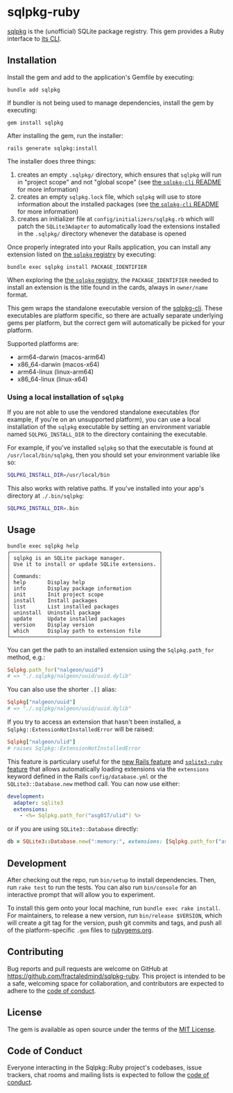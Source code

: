 # sqlpkg-ruby

[sqlpkg](https://sqlpkg.org/) is the (unofficial) SQLite package registry. This gem provides a Ruby interface to [its CLI](https://github.com/nalgeon/sqlpkg-cli).

## Installation

Install the gem and add to the application's Gemfile by executing:
```shell
bundle add sqlpkg
```

If bundler is not being used to manage dependencies, install the gem by executing:
```shell
gem install sqlpkg
```

After installing the gem, run the installer:
```shell
rails generate sqlpkg:install
```

The installer does three things:

1. creates an empty `.sqlpkg/` directory, which ensures that `sqlpkg` will run in "project scope" and not "global scope" (see [the `sqlpkg-cli` README](https://github.com/nalgeon/sqlpkg-cli#project-vs-global-scope) for more information)
2. creates an empty `sqlpkg.lock` file, which `sqlpkg` will use to store information about the installed packages (see [the `sqlpkg-cli` README](https://github.com/nalgeon/sqlpkg-cli#lockfile) for more information)
3. creates an initializer file at `config/initializers/sqlpkg.rb` which will patch the `SQLite3Adapter` to automatically load the extensions installed in the `.sqlpkg/` directory whenever the database is opened

Once properly integrated into your Rails application, you can install any extension listed on [the `sqlpkg` registry](https://sqlpkg.org/all/) by executing:
```shell
bundle exec sqlpkg install PACKAGE_IDENTIFIER
```

When exploring the [the `sqlpkg` registry](https://sqlpkg.org/all/), the `PACKAGE_IDENTIFIER` needed to install an extension is the title found in the cards, always in `owner/name` format.

This gem wraps the standalone executable version of the [sqlpkg-cli](https://github.com/nalgeon/sqlpkg-cli#download-and-install-preferred-method). These executables are platform specific, so there are actually separate underlying gems per platform, but the correct gem will automatically be picked for your platform.

Supported platforms are:

* arm64-darwin (macos-arm64)
* x86_64-darwin (macos-x64)
* arm64-linux (linux-arm64)
* x86_64-linux (linux-x64)

### Using a local installation of `sqlpkg`

If you are not able to use the vendored standalone executables (for example, if you're on an unsupported platform), you can use a local installation of the `sqlpkg` executable by setting an environment variable named `SQLPKG_INSTALL_DIR` to the directory containing the executable.

For example, if you've installed `sqlpkg` so that the executable is found at `/usr/local/bin/sqlpkg`, then you should set your environment variable like so:

``` sh
SQLPKG_INSTALL_DIR=/usr/local/bin
```

This also works with relative paths. If you've installed into your app's directory at `./.bin/sqlpkg`:

``` sh
SQLPKG_INSTALL_DIR=.bin
```

## Usage

```shell
bundle exec sqlpkg help
┌────────────────────────────────────────────────┐
│ sqlpkg is an SQLite package manager.           │
│ Use it to install or update SQLite extensions. │
│                                                │
│ Commands:                                      │
│ help       Display help                        │
│ info       Display package information         │
│ init       Init project scope                  │
│ install    Install packages                    │
│ list       List installed packages             │
│ uninstall  Uninstall package                   │
│ update     Update installed packages           │
│ version    Display version                     │
│ which      Display path to extension file      │
└────────────────────────────────────────────────┘
```

You can get the path to an installed extension using the `Sqlpkg.path_for` method, e.g.:

```ruby
Sqlpkg.path_for("nalgeon/uuid")
# => "./.sqlpkg/nalgeon/uuid/uuid.dylib"
```

You can also use the shorter `.[]` alias:

```ruby
Sqlpkg["nalgeon/uuid"]
# => "./.sqlpkg/nalgeon/uuid/uuid.dylib"
```

If you try to access an extension that hasn't been installed, a `Sqlpkg::ExtensionNotInstalledError` will be raised:

```ruby
Sqlpkg["nalgeon/ulid"]
# raises Sqlpkg::ExtensionNotInstalledError
```

This feature is particulary useful for the [new Rails feature](https://github.com/rails/rails/pull/53827) and [`sqlite3-ruby` feature](https://github.com/sparklemotion/sqlite3-ruby/pull/586) that allows automatically loading extensions via the `extensions` keyword defined in the Rails `config/database.yml` or the `SQLite3::Database.new` method call. You can now use either:

```yaml
development:
  adapter: sqlite3
  extensions:
    - <%= Sqlpkg.path_for("asg017/ulid") %>
```

or if you are using `SQLite3::Database` directly:

```ruby
db = SQLite3::Database.new(":memory:", extensions: [Sqlpkg.path_for("asg017/ulid")])
```

## Development

After checking out the repo, run `bin/setup` to install dependencies. Then, run `rake test` to run the tests. You can also run `bin/console` for an interactive prompt that will allow you to experiment.

To install this gem onto your local machine, run `bundle exec rake install`. For maintainers, to release a new version, run `bin/release $VERSION`, which will create a git tag for the version, push git commits and tags, and push all of the platform-specific `.gem` files to [rubygems.org](https://rubygems.org).

## Contributing

Bug reports and pull requests are welcome on GitHub at https://github.com/fractaledmind/sqlpkg-ruby. This project is intended to be a safe, welcoming space for collaboration, and contributors are expected to adhere to the [code of conduct](https://github.com/fractaledmind/sqlpkg-ruby/blob/main/CODE_OF_CONDUCT.md).

## License

The gem is available as open source under the terms of the [MIT License](https://opensource.org/licenses/MIT).

## Code of Conduct

Everyone interacting in the Sqlpkg::Ruby project's codebases, issue trackers, chat rooms and mailing lists is expected to follow the [code of conduct](https://github.com/fractaledmind/sqlpkg-ruby/blob/main/CODE_OF_CONDUCT.md).
